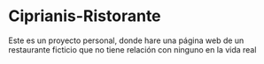 # Ciprianis-Ristorante
Este es un proyecto personal, donde hare una página web de un restaurante ficticio que no tiene relación con ninguno en la vida real
